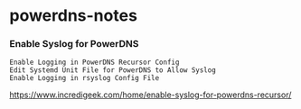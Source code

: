 # powerdns-notes




### Enable Syslog for PowerDNS 

    Enable Logging in PowerDNS Recursor Config
    Edit Systemd Unit File for PowerDNS to Allow Syslog
    Enable Logging in rsyslog Config File

https://www.incredigeek.com/home/enable-syslog-for-powerdns-recursor/


